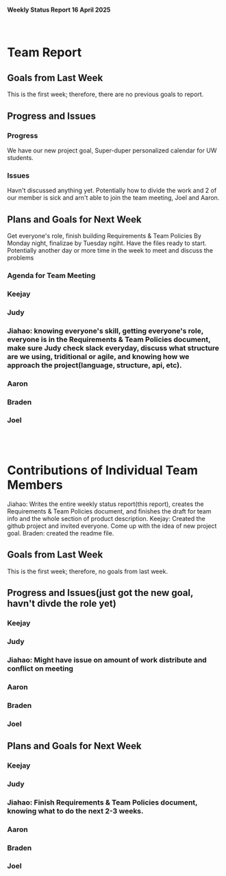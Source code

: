 #### Weekly Status Report 16 April 2025
<br/>

# Team Report

## Goals from Last Week
This is the first week; therefore, there are no previous goals to report.

## Progress and Issues

### Progress
We have our new project goal, Super-duper personalized calendar for UW students.

### Issues
Havn't discussed anything yet. Potentially how to divide the work and 2 of our member is sick and arn't able to join the team meeting, Joel and Aaron.

## Plans and Goals for Next Week
Get everyone's role, finish building Requirements & Team Policies By Monday night, finalizae by Tuesday ngiht. Have the files ready to start.
Potentially another day or more time in the week to meet and discuss the problems
### Agenda for Team Meeting

### Keejay

### Judy

### Jiahao: knowing everyone's skill, getting everyone's role, everyone is in the Requirements & Team Policies document, make sure Judy check slack everyday, discuss what structure are we using, triditional or agile, and knowing how we approach the project(language, structure, api, etc).

### Aaron

### Braden

### Joel


<br></br>
# Contributions of Individual Team Members
Jiahao: Writes the entire weekly status report(this report), creates the Requirements & Team Policies document, and finishes the draft for team info and the whole section of product description.
Keejay: Created the github project and invited everyone. Come up with the idea of new project goal.
Braden: created the readme file.

## Goals from Last Week
This is the first week; therefore, no goals from last week.

## Progress and Issues(just got the new goal, havn't divde the role yet)

### Keejay

### Judy

### Jiahao: Might have issue on amount of work distribute and conflict on meeting

### Aaron

### Braden

### Joel

## Plans and Goals for Next Week

### Keejay

### Judy

### Jiahao: Finish Requirements & Team Policies document, knowing what to do the next 2-3 weeks.

### Aaron

### Braden

### Joel
